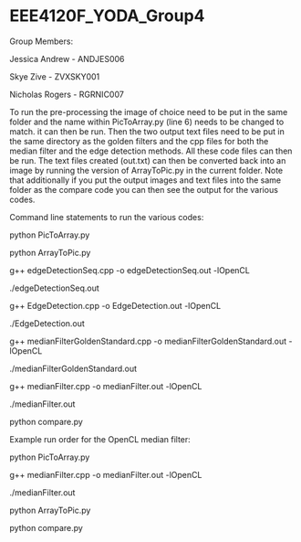 # EEE4120F_YODA_Group4

Group Members:

Jessica Andrew - ANDJES006

Skye Zive - ZVXSKY001

Nicholas Rogers - RGRNIC007

To run the pre-processing the image of choice need to be put in the same folder and the name within PicToArray.py (line 6) needs to be changed to match. it can then be run. Then the two output text files need to be put in the same directory as the golden filters and the cpp files for both the median filter and the edge detection methods. All these code files can then be run. The text files created (out.txt) can then be converted back into an image by running the version of ArrayToPic.py in the current folder. Note that additionally if you put the output images and text files into the same folder as the compare code you can then see the output for the various codes.



Command line statements to run the various codes:

python PicToArray.py

python ArrayToPic.py

g++ edgeDetectionSeq.cpp -o edgeDetectionSeq.out -lOpenCL

./edgeDetectionSeq.out

g++ EdgeDetection.cpp -o EdgeDetection.out -lOpenCL

./EdgeDetection.out

g++ medianFilterGoldenStandard.cpp -o medianFilterGoldenStandard.out -lOpenCL

./medianFilterGoldenStandard.out

g++ medianFilter.cpp -o medianFilter.out -lOpenCL

./medianFilter.out

python compare.py



Example run order for the OpenCL median filter:

python PicToArray.py

g++ medianFilter.cpp -o medianFilter.out -lOpenCL

./medianFilter.out

python ArrayToPic.py

python compare.py
